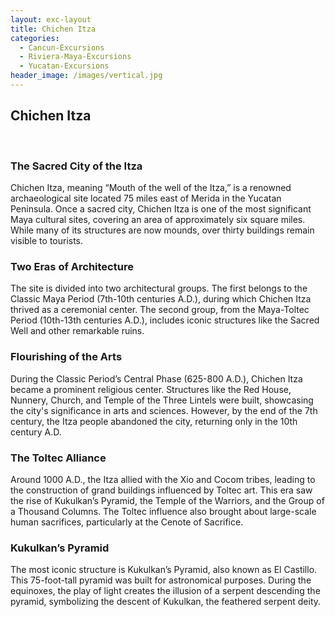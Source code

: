 ```yaml
---
layout: exc-layout
title: Chichen Itza
categories:
  - Cancun-Excursions
  - Riviera-Maya-Excursions
  - Yucatan-Excursions
header_image: /images/vertical.jpg
---
```

## Chichen Itza  
&nbsp;  

### The Sacred City of the Itza

Chichen Itza, meaning “Mouth of the well of the Itza,” is a renowned archaeological site located 75 miles east of Merida in the Yucatan Peninsula. Once a sacred city, Chichen Itza is one of the most significant Maya cultural sites, covering an area of approximately six square miles. While many of its structures are now mounds, over thirty buildings remain visible to tourists.

### Two Eras of Architecture

The site is divided into two architectural groups. The first belongs to the Classic Maya Period (7th-10th centuries A.D.), during which Chichen Itza thrived as a ceremonial center. The second group, from the Maya-Toltec Period (10th-13th centuries A.D.), includes iconic structures like the Sacred Well and other remarkable ruins.

### Flourishing of the Arts

During the Classic Period’s Central Phase (625-800 A.D.), Chichen Itza became a prominent religious center. Structures like the Red House, Nunnery, Church, and Temple of the Three Lintels were built, showcasing the city's significance in arts and sciences. However, by the end of the 7th century, the Itza people abandoned the city, returning only in the 10th century A.D.

### The Toltec Alliance

Around 1000 A.D., the Itza allied with the Xio and Cocom tribes, leading to the construction of grand buildings influenced by Toltec art. This era saw the rise of Kukulkan’s Pyramid, the Temple of the Warriors, and the Group of a Thousand Columns. The Toltec influence also brought about large-scale human sacrifices, particularly at the Cenote of Sacrifice.

### Kukulkan’s Pyramid

The most iconic structure is Kukulkan’s Pyramid, also known as El Castillo. This 75-foot-tall pyramid was built for astronomical purposes. During the equinoxes, the play of light creates the illusion of a serpent descending the pyramid, symbolizing the descent of Kukulkan, the feathered serpent deity.
